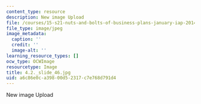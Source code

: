 ```yaml
---
content_type: resource
description: New image Upload
file: /courses/15-s21-nuts-and-bolts-of-business-plans-january-iap-2014/a6c86e0ca39800d52317c7e768d791d4_4.2._slide_46.jpg
file_type: image/jpeg
image_metadata:
  caption: ''
  credit: ''
  image-alt: ''
learning_resource_types: []
ocw_type: OCWImage
resourcetype: Image
title: 4.2._slide_46.jpg
uid: a6c86e0c-a398-00d5-2317-c7e768d791d4
---
```

New image Upload

